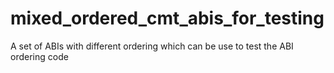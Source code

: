 # mixed_ordered_cmt_abis_for_testing
A set of ABIs with different ordering which can be use to test the ABI ordering code
